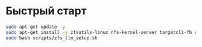 # Быстрый старт

```bash
sudo apt-get update -y
sudo apt-get install -y zfsutils-linux nfs-kernel-server targetcli-fb ufw prometheus-node-exporter
sudo bash scripts/zfs_llm_setup.sh
```
